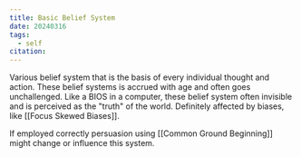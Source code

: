 ```yaml
---
title: Basic Belief System
date: 20240316
tags:
  - self
citation:
---
```

Various belief system that is the basis of every individual thought and action. These belief systems is accrued with age and often goes unchallenged. Like a BIOS in a computer, these belief system often invisible and is perceived as the "truth" of the world. Definitely affected by biases, like [[Focus Skewed Biases]].

If employed correctly persuasion using [[Common Ground Beginning]] might change or influence this system. 